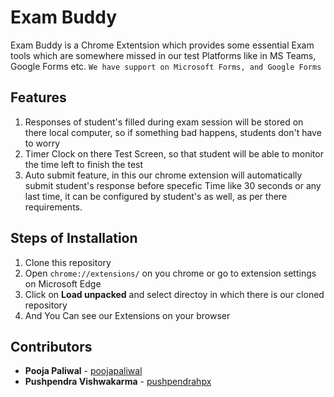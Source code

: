 # Exam Buddy
Exam Buddy is a Chrome Extentsion which provides some essential Exam tools which are somewhere missed in our test Platforms like in MS Teams, Google Forms etc.
``` We have support on Microsoft Forms, and Google Forms ```
## Features
1. Responses of student's filled during exam session will be stored on there local computer, so if something bad happens, students don't have to worry
2. Timer Clock on there Test Screen, so that student will be able to monitor the time left to finish the test
3. Auto submit feature, in this our chrome extension will automatically submit student's response before specefic Time like 30 seconds or any last time, it can be configured by student's as well, as per there requirements.

## Steps of Installation
1. Clone this repository
2. Open ``` chrome://extensions/ ``` on you chrome or go to extension settings on Microsoft Edge
3. Click on **Load unpacked** and select directoy in which there is our cloned repository
4. And You Can see our Extensions on your browser


## Contributors
* **Pooja Paliwal** - [poojapaliwal](https://github.com/poojapaliwal)
* **Pushpendra Vishwakarma** - [pushpendrahpx](https://github.com/Pushpendrahpx)